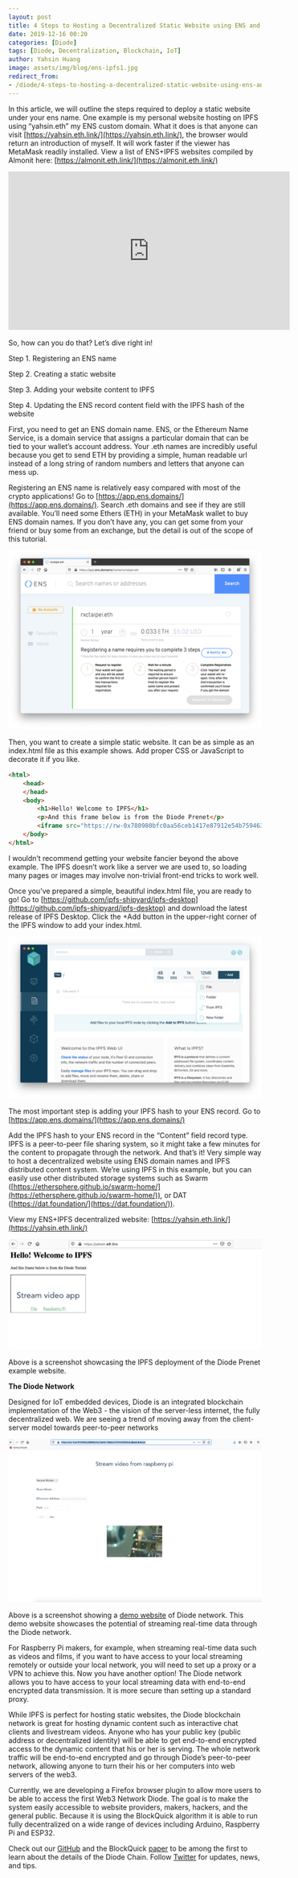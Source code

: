 ```yaml
---
layout: post
title: 4 Steps to Hosting a Decentralized Static Website using ENS and IPFS
date: 2019-12-16 00:20
categories: [Diode]
tags: [Diode, Decentralization, Blockchain, IoT]
author: Yahsin Huang
image: assets/img/blog/ens-ipfs1.jpg
redirect_from:
- /diode/4-steps-to-hosting-a-decentralized-static-website-using-ens-and-ipfs-19350/
---
```


In this article, we will outline the steps required to deploy a static website under your ens name. One example is my personal website hosting on IPFS using “yahsin.eth” my ENS custom domain. What it does is that anyone can visit [https://yahsin.eth.link/](https://yahsin.eth.link/), the browser would return an introduction of myself. It will work faster if the viewer has MetaMask readily installed. View a list of ENS+IPFS websites compiled by Almonit here: [https://almonit.eth.link/](https://almonit.eth.link/)

<iframe width="560" height="315" src="https://www.youtube.com/embed/oA4oOY5zgU0" frameborder="0" allow="accelerometer; autoplay; encrypted-media; gyroscope; picture-in-picture" allowfullscreen></iframe>

So, how can you do that? Let’s dive right in!

Step 1. Registering an ENS name

Step 2. Creating a static website

Step 3. Adding your website content to IPFS

Step 4. Updating the ENS record content field with the IPFS hash of the website

First, you need to get an ENS domain name. ENS, or the Ethereum Name Service, is a domain service that assigns a particular domain that can be tied to your wallet’s account address. Your .eth names are incredibly useful because you get to send ETH by providing a simple, human readable url instead of a long string of random numbers and letters that anyone can mess up.

Registering an ENS name is relatively easy compared with most of the crypto applications! Go to [https://app.ens.domains/](https://app.ens.domains/). Search .eth domains and see if they are still available. You’ll need some Ethers (ETH) in your MetaMask wallet to buy ENS domain names. If you don’t have any, you can get some from your friend or buy some from an exchange, but the detail is out of the scope of this tutorial.

![](../assets/img/blog/ens-ipfs2.png)

Then, you want to create a simple static website. It can be as simple as an index.html file as this example shows. Add proper CSS or JavaScript to decorate it if you like.

```html
<html>
    <head>
    </head>
    <body>
        <h1>Hello! Welcome to IPFS</h1>
        <p>And this frame below is from the Diode Prenet</p>
        <iframe src="https://rw-0x780980bfc0aa56ceb1417e87912e54b759463090.diode.link"></iframe>
    </body>
</html>
```

I wouldn’t recommend getting your website fancier beyond the above example. The IPFS doesn’t work like a server we are used to, so loading many pages or images may involve non-trivial front-end tricks to work well.

Once you’ve prepared a simple, beautiful index.html file, you are ready to go! Go to [https://github.com/ipfs-shipyard/ipfs-desktop](https://github.com/ipfs-shipyard/ipfs-desktop) and download the latest release of IPFS Desktop. Click the +Add button in the upper-right corner of the IPFS window to add your index.html.

![](../assets/img/blog/ens-ipfs3.png)

The most important step is adding your IPFS hash to your ENS record. Go to [https://app.ens.domains/](https://app.ens.domains/)

Add the IPFS hash to your ENS record in the “Content” field record type. IPFS is a peer-to-peer file sharing system, so it might take a few minutes for the content to propagate through the network. And that’s it! Very simple way to host a decentralized website using ENS domain names and IPFS distributed content system. We’re using IPFS in this example, but you can easily use other distributed storage systems such as Swarm ([https://ethersphere.github.io/swarm-home/](https://ethersphere.github.io/swarm-home/)), or DAT ([https://dat.foundation/](https://dat.foundation/)).

View my ENS+IPFS decentralized website: [https://yahsin.eth.link/](https://yahsin.eth.link/)

![](../assets/img/blog/ens-ipfs4.png)

Above is a screenshot showcasing the IPFS deployment of the Diode Prenet example website.

**The Diode Network**

Designed for IoT embedded devices, Diode is an integrated blockchain implementation of the Web3 - the vision of the server-less internet, the fully decentralized web. We are seeing a trend of moving away from the client-server model towards peer-to-peer networks

![](../assets/img/blog/ens-ipfs5.png)


Above is a screenshot showing a [demo website](https://pi-taipei.diode.link) of Diode network. This demo website showcases the potential of streaming real-time data through the Diode network. 

For Raspberry Pi makers, for example, when streaming real-time data such as videos and films, if you want to have access to your local streaming remotely or outside your local network, you will need to set up a proxy or a VPN to achieve this. Now you have another option! The Diode network allows you to have access to your local streaming data with end-to-end encrypted data transmission. It is more secure than setting up a standard proxy.

While IPFS is perfect for hosting static websites, the Diode blockchain network is great for hosting dynamic content such as interactive chat clients and livestream videos. Anyone who has your public key (public address or decentralized identity) will be able to get end-to-end encrypted access to the dynamic content that his or her is serving. The whole network traffic will be end-to-end encrypted and go through Diode’s peer-to-peer network, allowing anyone to turn their his or her computers into web servers of the web3.

Currently, we are developing a Firefox browser plugin to allow more users to be able to access the first Web3 Network Diode. The goal is to make the system easily accessible to website providers, makers, hackers, and the general public. Because it is using the BlockQuick algorithm it is able to run fully decentralized on a wide range of devices including Arduino, Raspberry Pi and ESP32.

Check out our [GitHub](https://github.com/diodechain) and the BlockQuick [paper](https://eprint.iacr.org/2019/579.pdf) to be among the first to learn about the details of the Diode Chain. Follow [Twitter](https://twitter.com/diode_chain) for updates, news, and tips.

